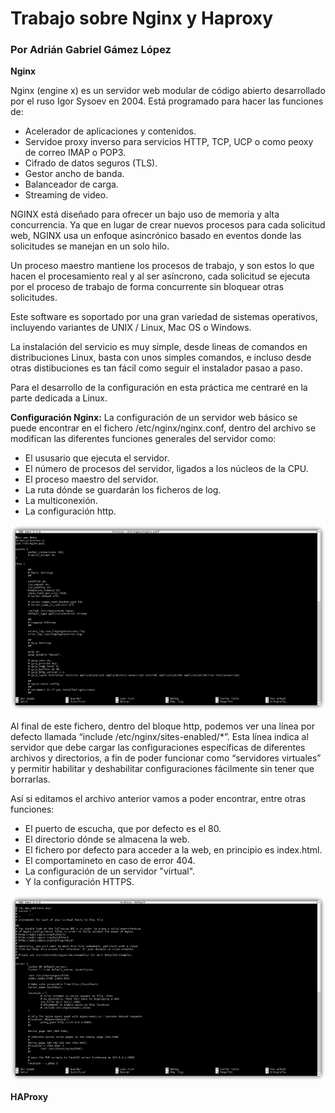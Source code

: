 # Trabajo sobre Nginx y Haproxy
### Por Adrián Gabriel Gámez López

**Nginx**

Nginx (engine x) es un servidor web modular de código abierto desarrollado por el ruso Igor Sysoev en 2004.
Está programado para hacer las funciones de:
* Acelerador de aplicaciones y contenidos.
* Servidoe proxy inverso para servicios HTTP, TCP, UCP o como peoxy de correo IMAP o POP3.
* Cifrado de datos seguros (TLS).
* Gestor ancho de banda.
* Balanceador de carga.
* Streaming de video.

NGINX está diseñado para ofrecer un bajo uso de memoria y alta concurrencia.
Ya que en lugar de crear nuevos procesos para cada solicitud web, NGINX usa un enfoque asincrónico basado en eventos donde las solicitudes se manejan en un solo hilo.

Un proceso maestro mantiene los procesos de trabajo, y son estos lo que hacen el procesamiento real y al ser asíncrono, cada solicitud se ejecuta por el proceso de trabajo de forma concurrente sin bloquear otras solicitudes.

Este software es soportado por una gran variedad de sistemas operativos, incluyendo variantes de UNIX / Linux, Mac OS o Windows.

La instalación del servicio es muy simple, desde lineas de comandos en distribuciones Linux, basta con unos simples comandos, e incluso desde otras distibuciones es tan fácil como seguir el instalador pasao a paso.

Para el desarrollo de la configuración en esta práctica me centraré en la parte dedicada a Linux.

**Configuración Nginx:**
La configuración de un servidor web básico se puede encontrar en el fichero /etc/nginx/nginx.conf, dentro del archivo se modifican las diferentes funciones generales del servidor como:
* El ususario que ejecuta el servidor.
* El número de procesos del servidor, ligados a los núcleos de la CPU.
* El proceso maestro del servidor.
* La ruta dónde se guardarán los ficheros de log.
* La multiconexión.
* La configuración http.

![I_1](./imagenes/Imagen_1.png)

Al final de este fichero, dentro del bloque http, podemos ver una línea por defecto llamada “include /etc/nginx/sites-enabled/*”. Esta línea indica al servidor que debe cargar las configuraciones específicas de diferentes archivos y directorios, a fin de poder funcionar como “servidores virtuales” y permitir habilitar y deshabilitar configuraciones fácilmente sin tener que borrarlas.

Así si editamos el archivo anterior vamos a poder encontrar, entre otras funciones:
* El puerto de escucha, que por defecto es el 80.
* El directorio dónde se almacena la web.
* El fichero por defecto para acceder a la web, en principio es index.html.
* El comportamineto en caso de error 404.
* La configuración de un servidor "virtual".
* Y la configuración HTTPS.

![I_2](./imagenes/Imagen_2.png)

**HAProxy**

